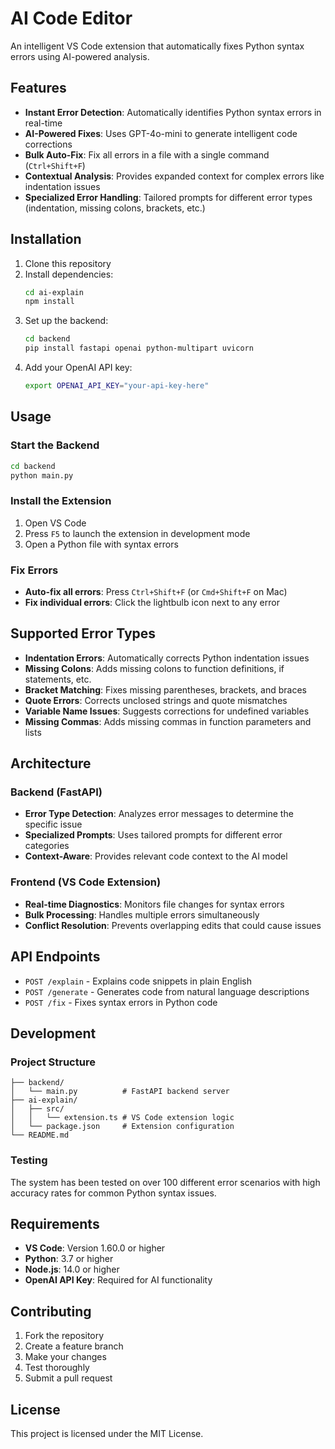 # AI Code Editor

An intelligent VS Code extension that automatically fixes Python syntax errors using AI-powered analysis.

## Features

- **Instant Error Detection**: Automatically identifies Python syntax errors in real-time
- **AI-Powered Fixes**: Uses GPT-4o-mini to generate intelligent code corrections
- **Bulk Auto-Fix**: Fix all errors in a file with a single command (`Ctrl+Shift+F`)
- **Contextual Analysis**: Provides expanded context for complex errors like indentation issues
- **Specialized Error Handling**: Tailored prompts for different error types (indentation, missing colons, brackets, etc.)

## Installation

1. Clone this repository
2. Install dependencies:
   ```bash
   cd ai-explain
   npm install
   ```
3. Set up the backend:
   ```bash
   cd backend
   pip install fastapi openai python-multipart uvicorn
   ```
4. Add your OpenAI API key:
   ```bash
   export OPENAI_API_KEY="your-api-key-here"
   ```

## Usage

### Start the Backend
```bash
cd backend
python main.py
```

### Install the Extension
1. Open VS Code
2. Press `F5` to launch the extension in development mode
3. Open a Python file with syntax errors

### Fix Errors
- **Auto-fix all errors**: Press `Ctrl+Shift+F` (or `Cmd+Shift+F` on Mac)
- **Fix individual errors**: Click the lightbulb icon next to any error

## Supported Error Types

- **Indentation Errors**: Automatically corrects Python indentation issues
- **Missing Colons**: Adds missing colons to function definitions, if statements, etc.
- **Bracket Matching**: Fixes missing parentheses, brackets, and braces
- **Quote Errors**: Corrects unclosed strings and quote mismatches
- **Variable Name Issues**: Suggests corrections for undefined variables
- **Missing Commas**: Adds missing commas in function parameters and lists

## Architecture

### Backend (FastAPI)
- **Error Type Detection**: Analyzes error messages to determine the specific issue
- **Specialized Prompts**: Uses tailored prompts for different error categories
- **Context-Aware**: Provides relevant code context to the AI model

### Frontend (VS Code Extension)
- **Real-time Diagnostics**: Monitors file changes for syntax errors
- **Bulk Processing**: Handles multiple errors simultaneously
- **Conflict Resolution**: Prevents overlapping edits that could cause issues

## API Endpoints

- `POST /explain` - Explains code snippets in plain English
- `POST /generate` - Generates code from natural language descriptions
- `POST /fix` - Fixes syntax errors in Python code

## Development

### Project Structure
```
├── backend/
│   └── main.py          # FastAPI backend server
├── ai-explain/
│   ├── src/
│   │   └── extension.ts # VS Code extension logic
│   └── package.json     # Extension configuration
└── README.md
```

### Testing
The system has been tested on over 100 different error scenarios with high accuracy rates for common Python syntax issues.

## Requirements

- **VS Code**: Version 1.60.0 or higher
- **Python**: 3.7 or higher
- **Node.js**: 14.0 or higher
- **OpenAI API Key**: Required for AI functionality

## Contributing

1. Fork the repository
2. Create a feature branch
3. Make your changes
4. Test thoroughly
5. Submit a pull request

## License

This project is licensed under the MIT License. 
